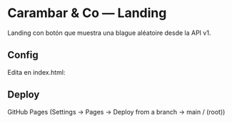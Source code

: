 # Carambar & Co — Landing
Landing con botón que muestra una blague aléatoire desde la API v1.

## Config
Edita en index.html:
<script>window.API_BASE="https://carambar-jokes-api-yjyd.onrender.com";</script>

## Deploy
GitHub Pages (Settings → Pages → Deploy from a branch → main / (root))
